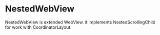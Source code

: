 # NestedWebView
NestedWebView is extended WebView. it implements NestedScrollingChild for work with CoordinatorLayout.
